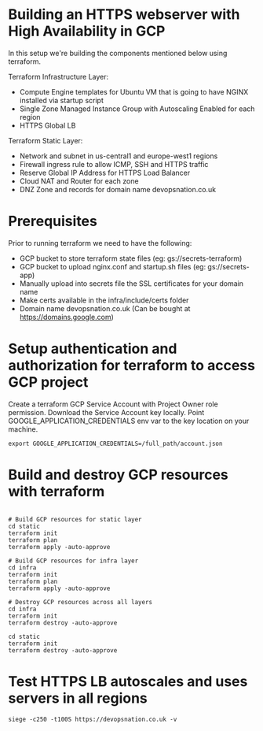 
# Building an HTTPS webserver with High Availability in GCP

In this setup we're building the components mentioned below using terraform.

Terraform Infrastructure Layer:
- Compute Engine templates for Ubuntu VM that is going to have NGINX installed via startup script
- Single Zone Managed Instance Group with Autoscaling Enabled for each region
- HTTPS Global LB

Terraform Static Layer:
- Network and subnet in us-central1 and europe-west1 regions
- Firewall ingress rule to allow ICMP, SSH and HTTPS traffic
- Reserve Global IP Address for HTTPS Load Balancer
- Cloud NAT and Router for each zone
- DNZ Zone and records for domain name devopsnation.co.uk


# Prerequisites
Prior to running terraform we need to have the following:
- GCP bucket to store terraform state files (eg: gs://secrets-terraform)
- GCP bucket to upload nginx.conf and startup.sh files (eg: gs://secrets-app)
- Manually upload into secrets file the SSL certificates for your domain name
- Make certs available in the infra/include/certs folder
- Domain name devopsnation.co.uk (Can be bought at https://domains.google.com)


# Setup authentication and authorization for terraform to access GCP project
Create a terraform GCP Service Account with Project Owner role permission.
Download the Service Account key locally.
Point GOOGLE_APPLICATION_CREDENTIALS env var to the key location on your machine.
```buildoutcfg
export GOOGLE_APPLICATION_CREDENTIALS=/full_path/account.json
```

# Build and destroy GCP resources with terraform
```buildoutcfg

# Build GCP resources for static layer
cd static
terraform init
terraform plan
terraform apply -auto-approve

# Build GCP resources for infra layer
cd infra
terraform init
terraform plan
terraform apply -auto-approve

# Destroy GCP resources across all layers
cd infra
terraform init
terraform destroy -auto-approve

cd static
terraform init
terraform destroy -auto-approve

```

# Test HTTPS LB autoscales and uses servers in all regions

```buildoutcfg
siege -c250 -t100S https://devopsnation.co.uk -v
```